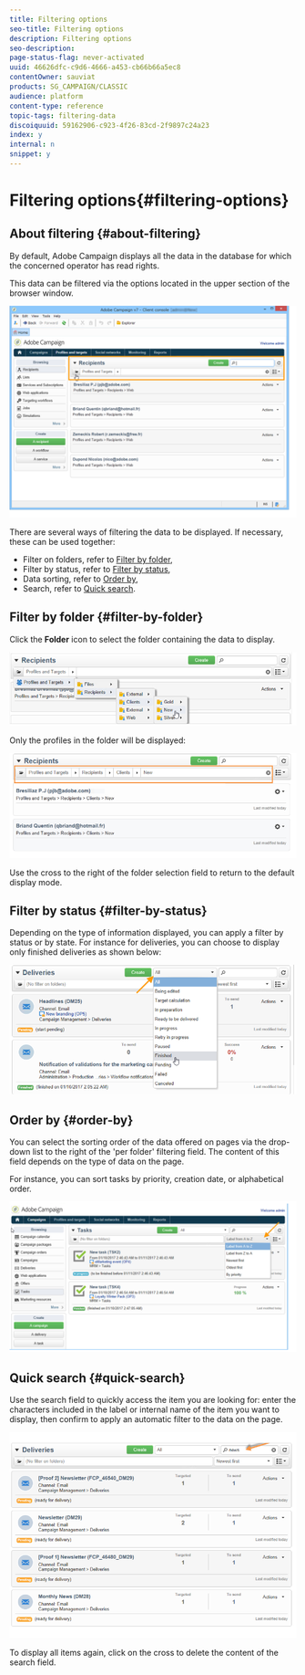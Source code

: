 ```yaml
---
title: Filtering options
seo-title: Filtering options
description: Filtering options
seo-description: 
page-status-flag: never-activated
uuid: 46626dfc-c9d6-4666-a453-cb66b66a5ec8
contentOwner: sauviat
products: SG_CAMPAIGN/CLASSIC
audience: platform
content-type: reference
topic-tags: filtering-data
discoiquuid: 59162906-c923-4f26-83cd-2f9897c24a23
index: y
internal: n
snippet: y
---
```


# Filtering options{#filtering-options}

## About filtering {#about-filtering}

By default, Adobe Campaign displays all the data in the database for which the concerned operator has read rights.

This data can be filtered via the options located in the upper section of the browser window.

![](assets/filter_web_zone.png)

There are several ways of filtering the data to be displayed. If necessary, these can be used together:

* Filter on folders, refer to [Filter by folder](../../platform/using/filtering-options.md#filter-by-folder),
* Filter by status, refer to [Filter by status](../../platform/using/filtering-options.md#filter-by-status), 
* Data sorting, refer to [Order by](../../platform/using/filtering-options.md#order-by),
* Search, refer to [Quick search](../../platform/using/filtering-options.md#quick-search).

## Filter by folder {#filter-by-folder}

Click the **Folder** icon to select the folder containing the data to display.

![](assets/filter_web_select_folder.png)

Only the profiles in the folder will be displayed:

![](assets/filter_web_folder_display.png)

Use the cross to the right of the folder selection field to return to the default display mode.

## Filter by status {#filter-by-status}

Depending on the type of information displayed, you can apply a filter by status or by state. For instance for deliveries, you can choose to display only finished deliveries as shown below:

![](assets/d_ncs_user_interface_filter_delivery.png)

## Order by {#order-by}

You can select the sorting order of the data offered on pages via the drop-down list to the right of the 'per folder' filtering field. The content of this field depends on the type of data on the page.

For instance, you can sort tasks by priority, creation date, or alphabetical order.

![](assets/order_data_sample.png)

## Quick search {#quick-search}

Use the search field to quickly access the item you are looking for: enter the characters included in the label or internal name of the item you want to display, then confirm to apply an automatic filter to the data on the page.

![](assets/d_ncs_user_interface_filter_search.png)

To display all items again, click on the cross to delete the content of the search field.
